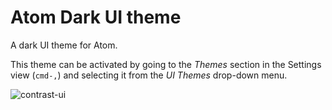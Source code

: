 # Atom Dark UI theme

A dark UI theme for Atom.

This theme can be activated by going to
the _Themes_ section in the Settings view (`cmd-,`) and selecting it from the
_UI Themes_ drop-down menu.

![contrast-ui](https://cloud.githubusercontent.com/assets/11617907/8149977/91a32bec-128c-11e5-9267-696f3df9f99a.png)
